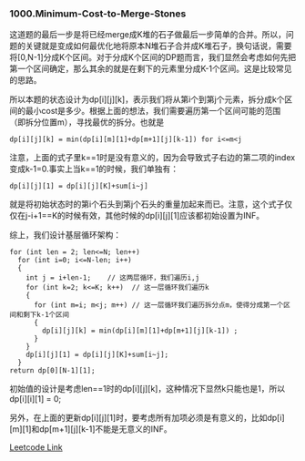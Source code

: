 ### 1000.Minimum-Cost-to-Merge-Stones

这道题的最后一步是将已经merge成K堆的石子做最后一步简单的合并。所以，问题的关键就是变成如何最优化地将原本N堆石子合并成K堆石子，换句话说，需要将[0,N-1]分成K个区间。对于分成K个区间的DP题而言，我们显然会考虑如何先把第一个区间确定，那么其余的就是在剩下的元素里分成K-1个区间。这是比较常见的思路。

所以本题的状态设计为dp[i][j][k]，表示我们将从第i个到第j个元素，拆分成k个区间的最小cost是多少。根据上面的想法，我们需要遍历第一个区间可能的范围（即拆分位置m），寻找最优的拆分。也就是
```
dp[i][j][k] = min(dp[i][m][1]+dp[m+1][j][k-1]) for i<=m<j
```
注意，上面的式子里k==1时是没有意义的，因为会导致式子右边的第二项的index变成k-1=0.事实上当k==1的时候，我们单独有：
```
dp[i][j][1] = dp[i][j][K]+sum[i~j]
```
就是将初始状态时的第i个石头到第j个石头的重量加起来而已。注意，这个式子仅仅在j-i+1==K的时候有效，其他时候的dp[i][j][1]应该都初始设置为INF。

综上，我们设计基层循环架构：
```
for (int len = 2; len<=N; len++)
  for (int i=0; i<=N-len; i++)
  {
    int j = i+len-1;    // 这两层循环，我们遍历i,j
    for (int k=2; k<=K; k++)  // 这一层循环我们遍历k
    {
      for (int m=i; m<j; m++) // 这一层循环我们遍历拆分点m，使得分成第一个区间和剩下k-1个区间
      {
        dp[i][j][k] = min(dp[i][m][1]+dp[m+1][j][k-1]) ;
      }
    }
    dp[i][j][1] = dp[i][j][K]+sum[i~j];
  }
return dp[0][N-1][1];
```
初始值的设计是考虑len==1时的dp[i][j][k]，这种情况下显然k只能也是1，所以dp[i][i][1] = 0;

另外，在上面的更新dp[i][j][1]时，要考虑所有加项必须是有意义的，比如dp[i][m][1]和dp[m+1][j][k-1]不能是无意义的INF。


[Leetcode Link](https://leetcode.com/problems/minimum-cost-to-merge-stones)
